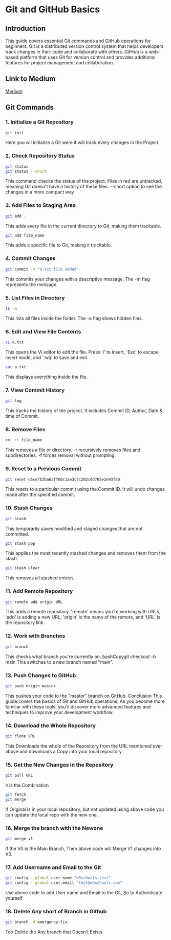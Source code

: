 # Git and GitHub Basics

## Introduction
This guide covers essential Git commands and GitHub operations for beginners. Git is a distributed version control system that helps developers track changes in their code and collaborate with others. GitHub is a web-based platform that uses Git for version control and provides additional features for project management and collaboration.

## Link to Medium
[Medium]([https://website-name.com](https://medium.com/@shashankyadahalli90/git-and-github-basics-a-comprehensive-guide-for-beginners-998f454e3a6d))

## Git Commands

### 1. Initialize a Git Repository
```bash
git init
```
 Here you wil initialize a Git were it will track every changes in the Project

### 2. Check Repository Status
```bash
git status
git status --short
```
This command checks the status of the project. Files in red are untracked, meaning Git doesn't have a history of these files.
--short option to see the changes in a more compact way

### 3. Add Files to Staging Area
```bash
git add .
```
This adds every file in the current directory to Git, making them trackable.
```bash
git add file_name
```
This adds a specific file to Git, making it trackable.

### 4. Commit Changes
```bash
git commit -m "o.txt file added"
```
This commits your changes with a descriptive message. The -m flag represents the message.

### 5. List Files in Directory
```bash
ls -a
```
This lists all files inside the folder. The -a flag shows hidden files.

### 6. Edit and View File Contents
```bash
vi o.txt
```
This opens the Vi editor to edit the file. Press 'i' to insert, 'Esc' to escape insert mode, and ':wq' to save and exit.
```bash
cat o.txt
```
This displays everything inside the file.

### 7. View Commit History
```bash
git log
```
This tracks the history of the project. It includes Commit ID, Author, Date & time of Commit.

### 8. Remove Files
```bash
rm -rf file_name
```
This removes a file or directory. -r recursively removes files and subdirectories, -f forces removal without prompting.

### 9. Reset to a Previous Commit
```bash
git reset d5ce7b3ba62ff60c1ae3c7c202c0d765e2e93f80
```
This resets to a particular commit using the Commit ID. It will undo changes made after the specified commit.
### 10. Stash Changes
```bash
git stash
```
This temporarily saves modified and staged changes that are not committed.
```bash
git stash pop
```
This applies the most recently stashed changes and removes them from the stash.
```bash
git stash clear
```
This removes all stashed entries.

### 11. Add Remote Repository
```bash
git remote add origin URL
```
This adds a remote repository. 'remote' means you're working with URLs, 'add' is adding a new URL, 'origin' is the name of the remote, and 'URL' is the repository link.
### 12. Work with Branches
```bash
git branch
```
This checks what branch you're currently on.
bashCopygit checkout -b main
This switches to a new branch named "main".
### 13. Push Changes to GitHub
```bash
git push origin master
```
This pushes your code to the "master" branch on GitHub.
Conclusion
This guide covers the basics of Git and GitHub operations. As you become more familiar with these tools, you'll discover more advanced features and techniques to improve your development workflow.

### 14. Download the Whole Repository
```bash
git clone URL
```
This Downloads the whole of the Repository from the URL mentioned over above and downloads a Copy into your local repository

### 15. Get the New Changes in the Repository
```bash
git pull URL
```
it is the Combination 
```bash 
git fetch
git merge
```
If Original is in your local repository, but not updated using above code you can update the local repo with the new one.

### 16. Merge the branch with the Newone
```bash
git merge v1
```
If the V0 is the Main Branch, Then above code will Merge V1 changes into V0.

### 17. Add Username and Email to the Git
```bash
git config --global user.name "w3schools-test"
git config --global user.email "test@w3schools.com"
```
Use above code to add User name and Email to the Git, So to Authenticate yourself

### 18. Delete Any short of Branch in Github
```bash
git branch -d emergency-fix
```
Too Delete the Any branch that Doesn't Exists
